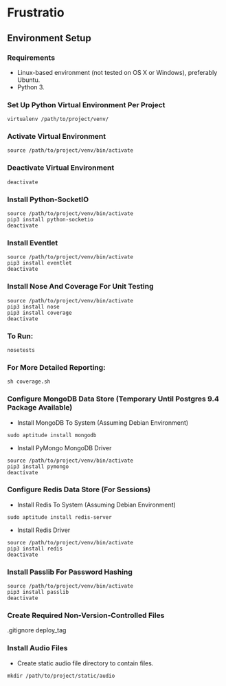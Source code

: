 # Frustratio

## Environment Setup

### Requirements
- Linux-based environment (not tested on OS X or Windows), preferably Ubuntu.
- Python 3.

### Set Up Python Virtual Environment Per Project
```
virtualenv /path/to/project/venv/
```
### Activate Virtual Environment
```
source /path/to/project/venv/bin/activate
```
### Deactivate Virtual Environment
```
deactivate
```

### Install Python-SocketIO
```
source /path/to/project/venv/bin/activate
pip3 install python-socketio
deactivate
```

### Install Eventlet
```
source /path/to/project/venv/bin/activate
pip3 install eventlet
deactivate
```

### Install Nose And Coverage For Unit Testing
```
source /path/to/project/venv/bin/activate
pip3 install nose
pip3 install coverage
deactivate
```
### To Run:
```
nosetests
```
### For More Detailed Reporting:
```
sh coverage.sh
```

### Configure MongoDB Data Store (Temporary Until Postgres 9.4 Package Available)
- Install MongoDB To System (Assuming Debian Environment)
```
sudo aptitude install mongodb
```
- Install PyMongo MongoDB Driver
```
source /path/to/project/venv/bin/activate
pip3 install pymongo
deactivate
```

### Configure Redis Data Store (For Sessions)
- Install Redis To System (Assuming Debian Environment)
```
sudo aptitude install redis-server
```
- Install Redis Driver
```
source /path/to/project/venv/bin/activate
pip3 install redis
deactivate
```

### Install Passlib For Password Hashing
```
source /path/to/project/venv/bin/activate
pip3 install passlib
deactivate
```

### Create Required Non-Version-Controlled Files
.gitignore
deploy_tag

### Install Audio Files
- Create static audio file directory to contain files.
```
mkdir /path/to/project/static/audio
```
